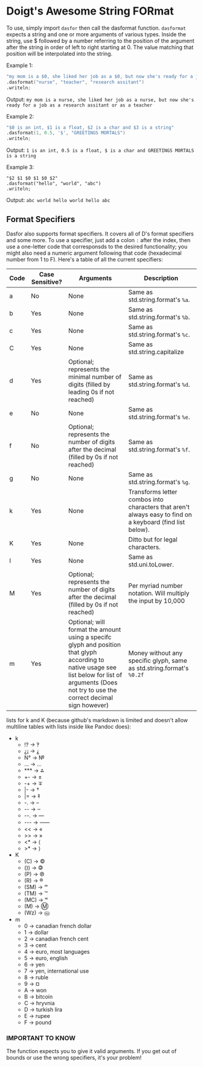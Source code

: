 # Doigt's Awesome String FORmat
To use, simply import `dasfor` then call the dasformat function. `dasformat` expects a string and one or more arguments of various types. Inside the string, use $ followed by a number referring to the position of the argument after the string in order of left to right starting at 0. The value matching that position will be interpolated into the string.

Example 1:
```d
"my mom is a $0, she liked her job as a $0, but now she's ready for a job as a $2 or as a $1"
.dasformat("nurse", "teacher", "research assitant")
.writeln;
```
Output:
`my mom is a nurse, she liked her job as a nurse, but now she's ready for a job as a research assitant or as a teacher`

Example 2:
```d
"$0 is an int, $1 is a float, $2 is a char and $3 is a string"
.dasformat(1, 0.5, '$', "GREETINGS MORTALS")
.writeln;
```
Output:
`1 is an int, 0.5 is a float, $ is a char and GREETINGS MORTALS is a string`

Example 3:
```
"$2 $1 $0 $1 $0 $2"
.dasformat("hello", "world", "abc")
.writeln;
```
Output:
`abc world hello world hello abc`

## Format Specifiers

Dasfor also supports format specifiers. It covers all of D's format specifiers and some more. To use a specifier, just add a colon `:` after the index, then use a one-letter code that corresponsds to the desired functionality; you might also need a numeric argument following that code (hexadecimal number from 1 to F). Here's a table of all the current specifiers:

|Code|Case Sensitive?|Arguments|Description|
|-|-|-|-|
|a|No|None|Same as std.string.format's `%a`.|
|b|Yes|None|Same as std.string.format's `%b`.|
|c|Yes|None|Same as std.string.format's `%c`.|
|C|Yes|None|Same as std.string.capitalize|
|d|Yes|Optional; represents the minimal number of digits (filled by leading 0s if not reached)|Same as std.string.format's `%d`.|
|e|No|None|Same as std.string.format's `%e`.|
|f|No|Optional; represents the number of digits after the decimal (filled by 0s if not reached)|Same as std.string.format's `%f`.|
|g|No|None|Same as std.string.format's `%g`.|
|k|Yes|None|Transforms letter combos into characters that aren't always easy to find on a keyboard (find list below).|
|K|Yes|None|Ditto but for legal characters.|
|l|Yes|None|Same as std.uni.toLower.|
|M|Yes|Optional; represents the number of digits after the decimal (filled by 0s if not reached)|Per myriad number notation. Will multiply the input by 10,000|
|m|Yes|Optional; will format the amount using a specifc glyph and position that glyph according to native usage see list below for list of arguments (Does not try to use the correct decimal sign however)| Money without any specific glyph, same as std.string.format's `%0.2f`|

lists for k and K (because github's markdown is limited and doesn't allow multiline tables with lists inside like Pandoc does):
* k
    * !? -> ‽
    * ¿¡ -> ⸘
    * N° -> №
    * ... -> …
    * \*\*\* -> ⁂
    * \+\- -> ±
    * \-\+ -> ∓
    * \|\- -> †
    * \|= -> ‡
    * \-. -> –
    * \-\- -> ‒
    * \-\-. -> —
    * \-\-\- -> ⸺
    * \<\< -> «
    * \>\> -> »
    * \<\* -> ⟨
    * \>\* -> ⟩
* K
    * (C) -> ©
    * ()) -> 🄯
    * (P) -> ℗
    * (R) -> ®
    * (SM) -> ℠
    * (TM) -> ™
    * (MC) -> 🅪
    * (M) -> Ⓜ
    * (Wz) -> 🄮
* m
    * 0 -> canadian french dollar
    * 1 -> dollar
    * 2 -> canadian french cent
    * 3 -> cent
    * 4 -> euro, most languages
    * 5 -> euro, english
    * 6 -> yen
    * 7 -> yen, international use
    * 8 -> ruble
    * 9 -> ¤
    * A -> won
    * B -> bitcoin
    * C -> hryvnia
    * D -> turkish lira
    * E -> rupee
    * F -> pound
    
### IMPORTANT TO KNOW
The function expects you to give it valid arguments. If you get out of bounds or use the wrong specifiers, it's your problem!
